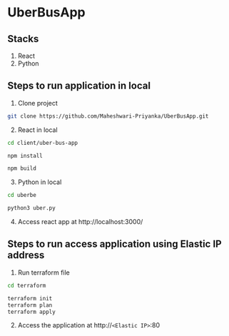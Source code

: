 # UberBusApp

## Stacks

1. React
2. Python

## Steps to run application in local

1. Clone project
```bash
git clone https://github.com/Maheshwari-Priyanka/UberBusApp.git
```

2. React in local

```bash
cd client/uber-bus-app
```

```bash
npm install
```

```bash
npm build
```

3. Python in local

```bash
cd uberbe
```

```bash
python3 uber.py
```

4. Access react app at http://localhost:3000/

## Steps to run access application using Elastic IP address

1. Run terraform file

```bash
cd terraform
```
```bash
terraform init
terraform plan
terraform apply
```

2. Access the application at http://`<Elastic IP>`:80